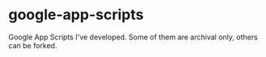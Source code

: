 # google-app-scripts
Google App Scripts I've developed. Some of them are archival only, others can be forked.
